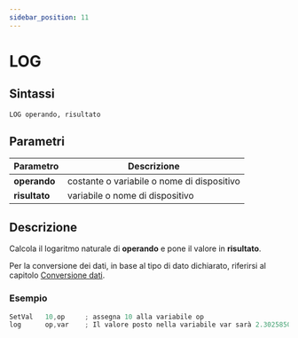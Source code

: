 ```yaml
---
sidebar_position: 11
---
```


# LOG

## Sintassi

  ```
 LOG operando, risultato
  ```

## Parametri
|Parametro              | Descrizione                                        |                
|-----------------------|----------------------------------------------------|
| **operando**          | costante o variabile o nome di dispositivo         |   
| **risultato**         | variabile o nome di dispositivo                    |         

## Descrizione
Calcola il logaritmo naturale di **operando** e pone il valore in **risultato**. 

Per la conversione dei dati, in base al tipo di dato dichiarato, riferirsi al capitolo [Conversione dati](Conversione-dati.md).

### Esempio

```c {2} showLineNumbers
SetVal   10,op     ; assegna 10 alla variabile op
log      op,var    ; Il valore posto nella variabile var sarà 2.302585093
```